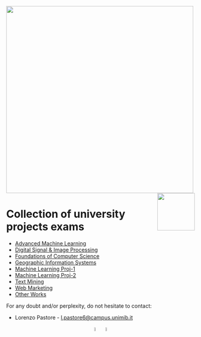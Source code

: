 <p float="left">
 <img src="https://github.com/LorenzoPastore/FoCS_2019-20/blob/master/images/DS%20Logo.png" width = "500"/>
 <img src="https://github.com/LorenzoPastore/FoCS_2019-20/blob/master/images/Bicocca%20Logo.png" width = "100" align="right"/>
</p>

# Collection of university projects exams

- <a href = "https://github.com/LorenzoPastore/University/tree/master/Advanced%20Machine%20Learning">Advanced Machine Learning<a>
- <a href = "https://github.com/LorenzoPastore/University/tree/master/Digital%20Signal%20%26%20Image%20Processing">Digital Signal & Image Processing<a>
- <a href = "https://github.com/LorenzoPastore/University/tree/master/FoCS">Foundations of Computer Science<a>
- <a href = "https://github.com/LorenzoPastore/University/tree/master/GIS">Geographic Information Systems<a>
- <a href = "https://github.com/LorenzoPastore/University/tree/master/Machine%20Learning%20V1">Machine Learning Proj-1<a>
- <a href = "https://github.com/LorenzoPastore/University/tree/master/Machine%20Learning%20V2">Machine Learning Proj-2<a>
- <a href = "https://github.com/LorenzoPastore/University/tree/master/Text%20Mining">Text Mining<a>
- <a href = "https://github.com/LorenzoPastore/University/tree/master/Web%20Marketing">Web Marketing<a>
- <a href = "https://github.com/LorenzoPastore/University/tree/master/Other%20Works">Other Works<a>

For any doubt and/or perplexity, do not hesitate to contact:
- Lorenzo Pastore - l.pastore6@campus.unimib.it

<p align = "center">
  <a href = "https://www.linkedin.com/in/lorenzo-pastore-9a4653157/"><img src="https://github.com/LorenzoPastore/FoCS_2019-20/blob/master/images/Linkedin%20logo.png" width = "5%"></a>
  <a href = "https://github.com/LorenzoPastore"><img src="https://github.com/LorenzoPastore/FoCS_2019-20/blob/master/images/GitHub.png" width = "5%"></a>
</p>
